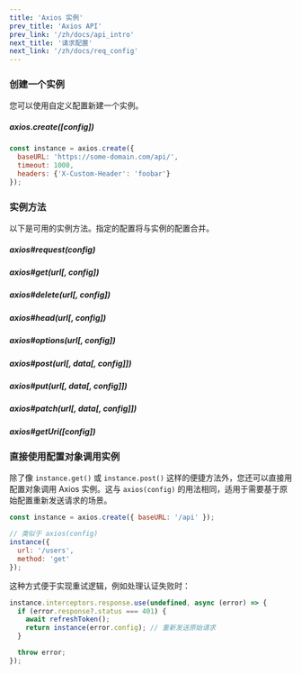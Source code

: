 ```yaml
---
title: 'Axios 实例'
prev_title: 'Axios API'
prev_link: '/zh/docs/api_intro'
next_title: '请求配置'
next_link: '/zh/docs/req_config'
---
```


### 创建一个实例

您可以使用自定义配置新建一个实例。

##### axios.create([config])

```js
const instance = axios.create({
  baseURL: 'https://some-domain.com/api/',
  timeout: 1000,
  headers: {'X-Custom-Header': 'foobar'}
});
```

### 实例方法

以下是可用的实例方法。指定的配置将与实例的配置合并。

##### axios#request(config)
##### axios#get(url[, config])
##### axios#delete(url[, config])
##### axios#head(url[, config])
##### axios#options(url[, config])
##### axios#post(url[, data[, config]])
##### axios#put(url[, data[, config]])
##### axios#patch(url[, data[, config]])
##### axios#getUri([config])

### 直接使用配置对象调用实例

除了像 `instance.get()` 或 `instance.post()` 这样的便捷方法外，您还可以直接用配置对象调用 Axios 实例。这与 `axios(config)` 的用法相同，适用于需要基于原始配置重新发送请求的场景。

```js
const instance = axios.create({ baseURL: '/api' });

// 类似于 axios(config)
instance({
  url: '/users',
  method: 'get'
});
```

这种方式便于实现重试逻辑，例如处理认证失败时：

```js
instance.interceptors.response.use(undefined, async (error) => {
  if (error.response?.status === 401) {
    await refreshToken();
    return instance(error.config); // 重新发送原始请求
  }

  throw error;
});
```